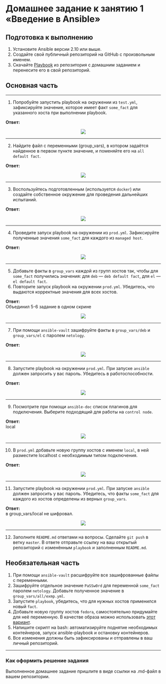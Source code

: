 # Домашнее задание к занятию 1 «Введение в Ansible»

## Подготовка к выполнению

1. Установите Ansible версии 2.10 или выше.
2. Создайте свой публичный репозиторий на GitHub с произвольным именем.
3. Скачайте [Playbook](./playbook/) из репозитория с домашним заданием и перенесите его в свой репозиторий.

## Основная часть

------

1. Попробуйте запустить playbook на окружении из `test.yml`, зафиксируйте значение, которое имеет факт `some_fact` для указанного хоста при выполнении playbook.
  


**Ответ:**<br>


<p align="center">
  <img src="./screenshots/01.png">
</p>

------


2. Найдите файл с переменными (group_vars), в котором задаётся найденное в первом пункте значение, и поменяйте его на `all default fact`.


**Ответ:**<br>


<p align="center">
  <img src="./screenshots/02.png">
</p>

------


3. Воспользуйтесь подготовленным (используется `docker`) или создайте собственное окружение для проведения дальнейших испытаний.


**Ответ:**<br>


<p align="center">
  <img src="./screenshots/03.png">
</p>

------


4. Проведите запуск playbook на окружении из `prod.yml`. Зафиксируйте полученные значения `some_fact` для каждого из `managed host`.



**Ответ:**<br>


<p align="center">
  <img src="./screenshots/04.png">
</p>

------


5. Добавьте факты в `group_vars` каждой из групп хостов так, чтобы для `some_fact` получились значения: для `deb` — `deb default fact`, для `el` — `el default fact`.
6.  Повторите запуск playbook на окружении `prod.yml`. Убедитесь, что выдаются корректные значения для всех хостов.



**Ответ:**<br>
Объединил 5-6 задание в одном скрине

<p align="center">
  <img src="./screenshots/05.png">
</p>

------


7. При помощи `ansible-vault` зашифруйте факты в `group_vars/deb` и `group_vars/el` с паролем `netology`.


**Ответ:**<br>

<p align="center">
  <img src="./screenshots/07.png">
</p>

------


8. Запустите playbook на окружении `prod.yml`. При запуске `ansible` должен запросить у вас пароль. Убедитесь в работоспособности.


**Ответ:**<br>


<p align="center">
  <img src="./screenshots/08.png">
</p>

------


9. Посмотрите при помощи `ansible-doc` список плагинов для подключения. Выберите подходящий для работы на `control node`.


**Ответ:**<br>
local

<p align="center">
  <img src="./screenshots/09.png">
</p>

------


10. В `prod.yml` добавьте новую группу хостов с именем  `local`, в ней разместите localhost с необходимым типом подключения.



**Ответ:**<br>


<p align="center">
  <img src="./screenshots/10.png">
</p>

------


11. Запустите playbook на окружении `prod.yml`. При запуске `ansible` должен запросить у вас пароль. Убедитесь, что факты `some_fact` для каждого из хостов определены из верных `group_vars`.


**Ответ:**<br>
в group_vars/local не шифровал.

<p align="center">
  <img src="./screenshots/11.png">
</p>

------


12. Заполните `README.md` ответами на вопросы. Сделайте `git push` в ветку `master`. В ответе отправьте ссылку на ваш открытый репозиторий с изменённым `playbook` и заполненным `README.md`.

## Необязательная часть

1. При помощи `ansible-vault` расшифруйте все зашифрованные файлы с переменными.
2. Зашифруйте отдельное значение `PaSSw0rd` для переменной `some_fact` паролем `netology`. Добавьте полученное значение в `group_vars/all/exmp.yml`.
3. Запустите `playbook`, убедитесь, что для нужных хостов применился новый `fact`.
4. Добавьте новую группу хостов `fedora`, самостоятельно придумайте для неё переменную. В качестве образа можно использовать [этот вариант](https://hub.docker.com/r/pycontribs/fedora).
5. Напишите скрипт на bash: автоматизируйте поднятие необходимых контейнеров, запуск ansible-playbook и остановку контейнеров.
6. Все изменения должны быть зафиксированы и отправлены в ваш личный репозиторий.

---

### Как оформить решение задания

Выполненное домашнее задание пришлите в виде ссылки на .md-файл в вашем репозитории.
